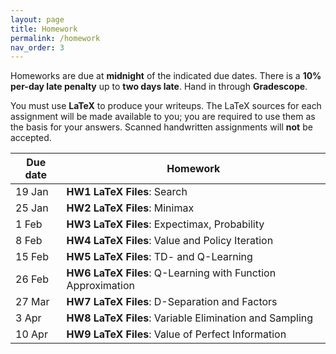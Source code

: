 ```yaml
---
layout: page
title: Homework
permalink: /homework
nav_order: 3
---
```


Homeworks are due at **midnight** of the indicated due dates. There is a **10% per-day late penalty** up to **two days late**. Hand in through **Gradescope**.

You must use **LaTeX** to produce your writeups. The LaTeX sources for each assignment will be made available to you; you are required to use them as the basis for your answers. Scanned handwritten assignments will **not** be accepted.

| Due date | Homework |
|---|---|
| 19 Jan | **HW1 LaTeX Files**: Search |
| 25 Jan | **HW2 LaTeX Files**: Minimax |
| 1 Feb | **HW3 LaTeX Files**: Expectimax, Probability |
| 8 Feb | **HW4 LaTeX Files**: Value and Policy Iteration |
| 15 Feb | **HW5 LaTeX Files**: TD- and Q-Learning |
| 26 Feb | **HW6 LaTeX Files**: Q-Learning with Function Approximation |
| 27 Mar | **HW7 LaTeX Files**: D-Separation and Factors |
| 3 Apr | **HW8 LaTeX Files**: Variable Elimination and Sampling |
| 10 Apr | **HW9 LaTeX Files**: Value of Perfect Information |